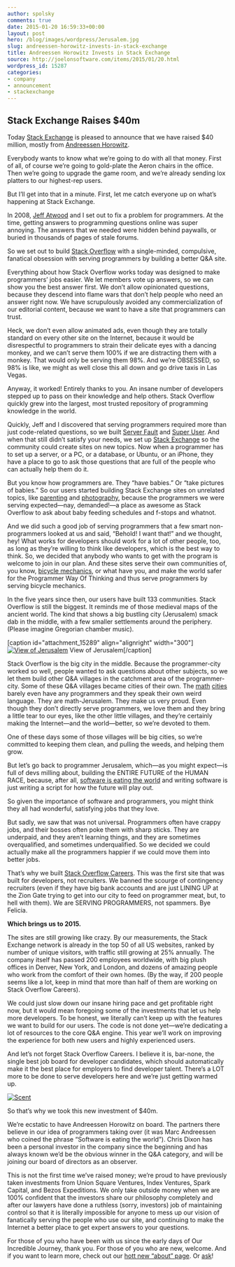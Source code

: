 ```yaml
---
author: spolsky
comments: true
date: 2015-01-20 16:59:33+00:00
layout: post
hero: /blog/images/wordpress/Jerusalem.jpg
slug: andreessen-horowitz-invests-in-stack-exchange
title: Andreessen Horowitz Invests in Stack Exchange
source: http://joelonsoftware.com/items/2015/01/20.html
wordpress_id: 15287
categories:
- company
- announcement
- stackexchange
---
```






## Stack Exchange Raises $40m





Today [Stack Exchange](http://stackexchange.com/) is pleased to announce that we have raised $40 million, mostly from [Andreessen Horowitz](http://a16z.com/).




Everybody wants to know what we’re going to do with all that money. First of all, of course we’re going to gold-plate the Aeron chairs in the office. Then we’re going to upgrade the game room, and we’re already sending lox platters to our highest-rep users.




But I’ll get into that in a minute. First, let me catch everyone up on what’s happening at Stack Exchange.




In 2008, [Jeff Atwood](http://blog.codinghorror.com/) and I set out to fix a problem for programmers. At the time, getting answers to programming questions online was super annoying. The answers that we needed were hidden behind paywalls, or buried in thousands of pages of stale forums.




So we set out to build [Stack Overflow](http://stackoverflow.com/) with a single-minded, compulsive, fanatical obsession with serving programmers by building a better Q&A site.




Everything about how Stack Overflow works today was designed to make programmers’ jobs easier. We let members vote up answers, so we can show you the best answer first. We don’t allow opinionated questions, because they descend into flame wars that don’t help people who need an answer right now. We have scrupulously avoided any commercialization of our editorial content, because we want to have a site that programmers can trust.




Heck, we don’t even allow animated ads, even though they are totally standard on every other site on the Internet, because it would be disrespectful to programmers to strain their delicate eyes with a dancing monkey, and we can’t serve them 100% if we are distracting them with a monkey. That would only be serving them 98%. And we’re OBSESSED, so 98% is like, we might as well close this all down and go drive taxis in Las Vegas.




Anyway, it worked! Entirely thanks to you. An insane number of developers stepped up to pass on their knowledge and help others. Stack Overflow quickly grew into the largest, most trusted repository of programming knowledge in the world.




Quickly, Jeff and I discovered that serving programmers required more than just code-related questions, so we built [Server Fault](http://serverfault.com/) and [Super User](http://superuser.com/). And when that still didn’t satisfy your needs, we set up [Stack Exchange](http://stackexchange.com/) so the community could create sites on new topics. Now when a programmer has to set up a server, or a PC, or a database, or Ubuntu, or an iPhone, they have a place to go to ask those questions that are full of the people who can actually help them do it.




But you know how programmers are. They “have babies.” Or “take pictures of babies.” So our users started building Stack Exchange sites on unrelated topics, like [parenting](http://parenting.stackexchange.com/) and [photography](http://photo.stackexchange.com/), because the programmers we were serving expected—nay, demanded!—a place as awesome as Stack Overflow to ask about baby feeding schedules and f-stops and whatnot.




And we did such a good job of serving programmers that a few smart non-programmers looked at us and said, “Behold! I want that!” and we thought, hey! What works for developers should work for a lot of other people, too, as long as they’re willing to think like developers, which is the best way to think. So, we decided that anybody who wants to get with the program is welcome to join in our plan. And these sites serve their own communities of, you know, [bicycle mechanics](http://bicycles.stackexchange.com/), or what have you, and make the world safer for the Programmer Way Of Thinking and thus serve programmers by serving bicycle mechanics.




In the five years since then, our users have built 133 communities. Stack Overflow is still the biggest. It reminds me of those medieval maps of the ancient world. The kind that shows a big bustling city (Jerusalem) smack dab in the middle, with a few smaller settlements around the periphery. (Please imagine Gregorian chamber music).



[caption id="attachment_15289" align="alignright" width="300"][![View of Jerusalem](/blog/images/wordpress/Jerusalem-300x212.jpg)](/blog/images/wordpress/Jerusalem.jpg) View of Jerusalem[/caption]


Stack Overflow is the big city in the middle. Because the programmer-city worked so well, people wanted to ask questions about other subjects, so we let them build other Q&A villages in the catchment area of the programmer-city. Some of these Q&A villages became cities of their own. The [math](http://math.stackexchange.com/) [cities](http://mathoverflow.net/) barely even have any programmers and they speak their own weird language. They are math-Jerusalem. They make us very proud. Even though they don’t directly serve programmers, we love them and they bring a little tear to our eyes, like the other little villages, and they’re certainly making the Internet—and the world—better, so we’re devoted to them.




One of these days some of those villages will be big cities, so we’re committed to keeping them clean, and pulling the weeds, and helping them grow.




But let’s go back to programmer Jerusalem, which—as you might expect—is full of devs milling about, building the ENTIRE FUTURE of the HUMAN RACE, because, after all, [software is eating the world](http://www.wsj.com/articles/SB10001424053111903480904576512250915629460) and writing software is just writing a script for how the future will play out.




So given the importance of software and programmers, you might think they all had wonderful, satisfying jobs that they love.




But sadly, we saw that was not universal. Programmers often have crappy jobs, and their bosses often poke them with sharp sticks. They are underpaid, and they aren’t learning things, and they are sometimes overqualified, and sometimes underqualified. So we decided we could actually make all the programmers happier if we could move them into better jobs.




That’s why we built [Stack Overflow Careers](http://careers.stackoverflow.com/). This was the first site that was built for developers, not recruiters. We banned the scourge of contingency recruiters (even if they have big bank accounts and are just LINING UP at the Zion Gate trying to get into our city to feed on programmer meat, but, to hell with them). We are SERVING PROGRAMMERS, not spammers. Bye Felicia.




**Which brings us to 2015.**




The sites are still growing like crazy. By our measurements, the Stack Exchange network is already in the top 50 of all US websites, ranked by number of unique visitors, with traffic still growing at 25% annually. The company itself has passed 200 employees worldwide, with big plush offices in Denver, New York, and London, and dozens of amazing people who work from the comfort of their own homes. (By the way, if 200 people seems like a lot, keep in mind that more than half of them are working on Stack Overflow Careers).




We could just slow down our insane hiring pace and get profitable right now, but it would mean foregoing some of the investments that let us help more developers. To be honest, we literally can’t keep up with the features we want to build for our users. The code is not done yet—we’re dedicating a lot of resources to the core Q&A engine. This year we’ll work on improving the experience for both new users and highly experienced users.




And let’s not forget Stack Overflow Careers. I believe it is, bar-none, the single best job board for developer candidates, which should automatically make it the best place for employers to find developer talent. There’s a LOT more to be done to serve developers here and we’re just getting warmed up.

[![Scent](/blog/images/wordpress/Scent.png)](/blog/images/wordpress/Scent.png)




So that’s why we took this new investment of $40m.




We’re ecstatic to have Andreessen Horowitz on board. The partners there believe in our idea of programmers taking over (it was Marc Andreessen who coined the phrase “Software is eating the world”). Chris Dixon has been a personal investor in the company since the beginning and has always known we’d be the obvious winner in the Q&A category, and will be joining our board of directors as an observer.




This is not the first time we’ve raised money; we’re proud to have previously taken investments from Union Square Ventures, Index Ventures, Spark Capital, and Bezos Expeditions. We only take outside money when we are 100% confident that the investors share our philosophy completely and after our lawyers have done a ruthless (sorry, investors) job of maintaining control so that it is literally impossible for anyone to mess up our vision of fanatically serving the people who use our site, and continuing to make the Internet a better place to get expert answers to your questions.




For those of you who have been with us since the early days of Our Incredible Journey, thank you. For those of you who are new, welcome. And if you want to learn more, check out our [hott new “about” page](http://stackexchange.com/about). Or [ask](http://meta.stackexchange.com/)!







